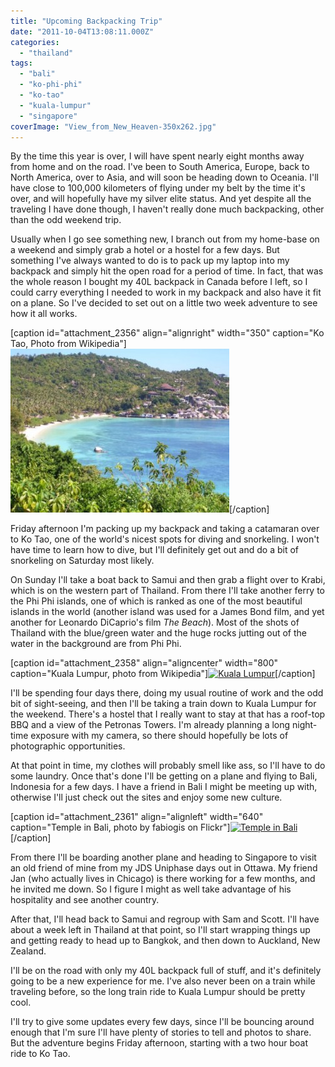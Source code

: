 ```yaml
---
title: "Upcoming Backpacking Trip"
date: "2011-10-04T13:08:11.000Z"
categories: 
  - "thailand"
tags: 
  - "bali"
  - "ko-phi-phi"
  - "ko-tao"
  - "kuala-lumpur"
  - "singapore"
coverImage: "View_from_New_Heaven-350x262.jpg"
---
```


By the time this year is over, I will have spent nearly eight months away from home and on the road. I've been to South America, Europe, back to North America, over to Asia, and will soon be heading down to Oceania. I'll have close to 100,000 kilometers of flying under my belt by the time it's over, and will hopefully have my silver elite status. And yet despite all the traveling I have done though, I haven't really done much backpacking, other than the odd weekend trip.

Usually when I go see something new, I branch out from my home-base on a weekend and simply grab a hotel or a hostel for a few days. But something I've always wanted to do is to pack up my laptop into my backpack and simply hit the open road for a period of time. In fact, that was the whole reason I bought my 40L backpack in Canada before I left, so I could carry everything I needed to work in my backpack and also have it fit on a plane. So I've decided to set out on a little two week adventure to see how it all works.

\[caption id="attachment\_2356" align="alignright" width="350" caption="Ko Tao, Photo from Wikipedia"\][![](images/View_from_New_Heaven-350x262.jpg "Ko Tao")](http://en.wikipedia.org/wiki/File:View_from_New_Heaven.JPG)\[/caption\]

Friday afternoon I'm packing up my backpack and taking a catamaran over to Ko Tao, one of the world's nicest spots for diving and snorkeling. I won't have time to learn how to dive, but I'll definitely get out and do a bit of snorkeling on Saturday most likely.

On Sunday I'll take a boat back to Samui and then grab a flight over to Krabi, which is on the western part of Thailand. From there I'll take another ferry to the Phi Phi islands, one of which is ranked as one of the most beautiful islands in the world (another island was used for a James Bond film, and yet another for Leonardo DiCaprio's film _The Beach_). Most of the shots of Thailand with the blue/green water and the huge rocks jutting out of the water in the background are from Phi Phi.

\[caption id="attachment\_2358" align="aligncenter" width="800" caption="Kuala Lumpur, photo from Wikipedia"\][![](images/800px-KL-Skyline_Night_HDR.jpg "Kuala Lumpur")](http://en.wikipedia.org/wiki/File:KL-Skyline_Night_HDR.JPG)\[/caption\]

I'll be spending four days there, doing my usual routine of work and the odd bit of sight-seeing, and then I'll be taking a train down to Kuala Lumpur for the weekend. There's a hostel that I really want to stay at that has a roof-top BBQ and a view of the Petronas Towers. I'm already planning a long night-time exposure with my camera, so there should hopefully be lots of photographic opportunities.

At that point in time, my clothes will probably smell like ass, so I'll have to do some laundry. Once that's done I'll be getting on a plane and flying to Bali, Indonesia for a few days. I have a friend in Bali I might be meeting up with, otherwise I'll just check out the sites and enjoy some new culture.

\[caption id="attachment\_2361" align="alignleft" width="640" caption="Temple in Bali, photo by fabiogis on Flickr"\][![](images/4722105665_460ac4c018_z.jpg "Temple in Bali")](http://www.flickr.com/photos/fabiogis50/4722105665/)\[/caption\]

From there I'll be boarding another plane and heading to Singapore to visit an old friend of mine from my JDS Uniphase days out in Ottawa. My friend Jan (who actually lives in Chicago) is there working for a few months, and he invited me down. So I figure I might as well take advantage of his hospitality and see another country.

After that, I'll head back to Samui and regroup with Sam and Scott. I'll have about a week left in Thailand at that point, so I'll start wrapping things up and getting ready to head up to Bangkok, and then down to Auckland, New Zealand.

I'll be on the road with only my 40L backpack full of stuff, and it's definitely going to be a new experience for me. I've also never been on a train while traveling before, so the long train ride to Kuala Lumpur should be pretty cool.

I'll try to give some updates every few days, since I'll be bouncing around enough that I'm sure I'll have plenty of stories to tell and photos to share. But the adventure begins Friday afternoon, starting with a two hour boat ride to Ko Tao.
